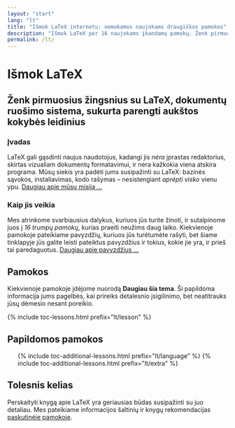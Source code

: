 ```yaml
---
layout: "start"
lang: "lt"
title: "Išmok LaTeX internetu: nemokamos naujokams draugiškos pamokos"
description: "Išmok LaTeX per 16 naujokams įkandamų pamokų. Ženk pirmuosius žingsnius su LaTeX, dokumentų ruošimo sistema, sukurta rengti aukštos kokybės leidinius."
permalink: /lt/
---
```


# Išmok LaTeX

<h2 class="heading__introduction">Ženk pirmuosius žingsnius su LaTeX, dokumentų ruošimo sistema, sukurta parengti aukštos kokybės leidinius</h2>

<div
  class="text-columns">
  <section>
    <h3 class="text-columns__heading">Įvadas</h3>
    <p>LaTeX gali gąsdinti naujus naudotojus, kadangi jis <em>nėra</em>
       įprastas redaktorius, skirtas vizualiam dokumentų formatavimui, ir
       nėra kažkokia viena atskira programa. Mūsų siekis yra padėti jums
       susipažinti su LaTeX: bazinės sąvokos, instaliavimas, kodo rašymas
       &ndash; nesistengiant <em>aprėpti visko</em> vienu ypu.
       <a href="./mission">Daugiau apie mūsų misiją &hellip;</a></p>
  </section>
  <section>
    <h3 class="text-columns__heading">Kaip jis veikia</h3>
      <p>Mes atrinkome svarbiausius dalykus, kuriuos jūs turite žinoti, ir
         sutalpinome juos į <em>16 trumpų pamokų</em>, kurias praeiti neužims
         daug laiko. Kiekvienoje pamokoje pateikiame pavyzdžių, kuriuos jūs
         turėtumėte rašyti, bet šiame tinklapyje jūs galite leisti pateiktus
         pavyzdžius ir tokius, kokie jie yra, ir prieš tai paredaguotus.
         <a href="./help#examples">Daugiau apie pavyzdžius &hellip;</a></p>
  </section>
</div>

<h2 class="heading__toc" id="toc">Pamokos</h2>

<p class="paragraph__toc">Kiekvienoje pamokoje įdėjome nuorodą <b>Daugiau šia
   tema</b>. Ši papildoma informacija jums pagelbės, kai prireiks detalesnio
   įsigilinimo, bet neatitrauks jūsų dėmesio nesant poreikio.</p>

{% include toc-lessons.html prefix="lt/lesson" %}

<h2 class="heading__toc">Papildomos pamokos</h2>
<ul class="lessons-toc">
  {% include toc-additional-lessons.html prefix="lt/language" %}
  {% include toc-additional-lessons.html prefix="lt/extra" %}
</ul>

## Tolesnis kelias

Perskaityti knygą apie LaTeX yra geriausias būdas susipažinti su juo
detaliau. Mes pateikiame informacijos šaltinių ir knygų rekomendacijas
[paskutinėje pamokoje](./lesson-16).

